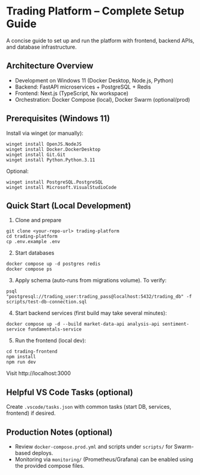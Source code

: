 # Trading Platform – Complete Setup Guide

A concise guide to set up and run the platform with frontend, backend APIs, and database infrastructure.

## Architecture Overview

- Development on Windows 11 (Docker Desktop, Node.js, Python)
- Backend: FastAPI microservices + PostgreSQL + Redis
- Frontend: Next.js (TypeScript, Nx workspace)
- Orchestration: Docker Compose (local), Docker Swarm (optional/prod)

## Prerequisites (Windows 11)

Install via winget (or manually):

```
winget install OpenJS.NodeJS
winget install Docker.DockerDesktop
winget install Git.Git
winget install Python.Python.3.11
```

Optional:

```
winget install PostgreSQL.PostgreSQL
winget install Microsoft.VisualStudioCode
```

## Quick Start (Local Development)

1) Clone and prepare

```
git clone <your-repo-url> trading-platform
cd trading-platform
cp .env.example .env
```

2) Start databases

```
docker compose up -d postgres redis
docker compose ps
```

3) Apply schema (auto-runs from migrations volume). To verify:

```
psql "postgresql://trading_user:trading_pass@localhost:5432/trading_db" -f scripts/test-db-connection.sql
```

4) Start backend services (first build may take several minutes):

```
docker compose up -d --build market-data-api analysis-api sentiment-service fundamentals-service
```

5) Run the frontend (local dev):

```
cd trading-frontend
npm install
npm run dev
```

Visit http://localhost:3000

## Helpful VS Code Tasks (optional)

Create `.vscode/tasks.json` with common tasks (start DB, services, frontend) if desired.

## Production Notes (optional)

- Review `docker-compose.prod.yml` and scripts under `scripts/` for Swarm-based deploys.
- Monitoring via `monitoring/` (Prometheus/Grafana) can be enabled using the provided compose files.

